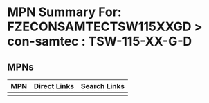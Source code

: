 



# MPN Summary For: FZECONSAMTECTSW115XXGD > con-samtec : TSW-115-XX-G-D

## MPNs
  

|MPN|Direct Links|Search Links|
| :--- | :--- | :--- |
||||
